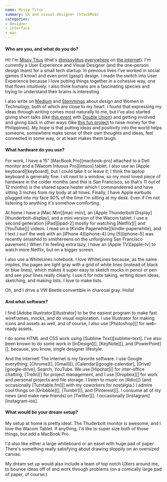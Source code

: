 ```yaml
---
name: Missy Titus
summary: UX and visual designer (StackMob)
categories:
- designer
- interface
- mac
---
```


#### Who are you, and what do you do?

Hi! I'm [Missy Titus](http://missytitus.com/ "Missy's website.") (that's [@missytitus](https://twitter.com/MissyTitus/ "Missy's Twitter account.") [everywhere](http://dribbble.com/MissyTitus/ "Missy's Dribbble account.") on [the internet](http://www.linkedin.com/in/missytitus/ "Missy's LinkedIn account.")). I'm currently a User Experience and Visual Designer (and the one-person design team) for a small tech startup. In previous lives I've worked in social games (I know) and even print (gasp!) design. I made the switch into User Experience because I love putting things together in a cohesive way, one that flows intuitively. I also think humans are a fascinating species and trying to understand their brains is interesting. 

I also write on [Medium](https://medium.com/@MissyTitus/ "Missy's Medium account.") and [Stemmings](http://stemmings.com/in-house-manifesto/ "Missy's Stemmings post on in-house designers.") about design and Women in Technology, both of which are close to my heart. I found that expressing my ideas through writing comes most naturally to me, but I've also started giving short talks (like [this event](http://www.doubleunion.org/blog/65426697199-an-evening-of-talks-with-double-union-and-ashe-dryden "A talk that Missy was part of.") with [Double Union](http://www.doubleunion.org/ "The Double Union website.")) and getting involved and giving back in other ways (like [this fun project](http://thewarmandfuzzies.tumblr.com/ "The Warm + Fuzzies website.") to raise money for the Philippines). My hope is that putting ideas and positivity into the world helps someone, somewhere make sense of their own thoughts and ideas, feel connected in some way, or at least makes them laugh.

#### What hardware do you use?

For work, I have a 15" [MacBook Pro][macbook-pro] attached to a Dell monitor and a [Wacom Intuous Pro][intuos] tablet. I also use an [Apple keyboard][keyboard], but I could take it or leave it; I think the laptop keyboard is generally fine. I sit next to a window, so my most loved piece of hardware in the colder months (and this is San Francisco, so that's 11 out of 12 months) is the shared space heater which I commandeered and have sitting 3 inches from my body at all times. Finally, I have Apple earbuds plugged into my face 90% of the time I'm sitting at my desk. Even if I'm not listening to anything it's somehow comforting. 

At home I have a [Mac Mini][mac-mini], an [Apple Thunderbolt Display][thunderbolt-display], and a mini version of the Wacom tablet. I use a second generation [iPad][ipad-2] mostly for watching [Netflix][] and [YouTube][] videos. I read on a [Kindle Paperwhite][kindle-paperwhite], and I text / surf the web with an [iPhone 4][iphone-4] (my [5][iphone-5] was recently smashed to smithereens on the unforgiving San Francisco pavement.) When I'm feeling extra lazy, I have an [Apple TV][apple-tv] to watch more Netflix, but on a bigger screen.

I also use a WhiteLines notebook. I love WhiteLines because, as the name implies, the pages are light gray with a grid of white lines (instead of black or blue lines), which makes it super easy to sketch mocks in pencil or pen and see your lines really clearly. I use it for note taking, writing down ideas, sketching, and making lists. I love to make lists.

Oh, and I drive a VW Beetle convertible in charcoal gray. Holla!

#### And what software?

I find [Adobe Illustrator][illustrator] to be the easiest program to make fast wireframes, mocks, and do visual exploration. I use Illustrator for making icons and assets as well, and of course, I also use [Photoshop][] for web-ready assets. 

I do some HTML and CSS work using [Sublime Text][sublime-text]. I've also been known to do some work in [InDesign][], [KeyNote][], and [PowerPoint][], because, you know, single designer lifestyle. 

And the internet! The internet is my favorite software. I use Google everything: [Chrome][], [Gmail][], [Calendar][google-calendar], [Drive][google-drive], Search, YouTube. We use [Hipchat][] for inter-office chatting, [Trello][] for project management, and I use [Dropbox][] for work and personal projects and file storage. I listen to music on [Rdio][] (and occasionally [Turntable.fm][] with my coworkers for nostalgia.) I admire cool things on [Dribbble][], [Tumblr][], and [Pinterest][]. I consume all of my news (and make new friends) on [Twitter][]. I occasionally [Instagram][instagram-ios].

#### What would be your dream setup?

My setup at home is pretty ideal. The Thuderbolt monitor is awesome, and I love the Wacom Tablet. If anything, I'd like to super size both of those things, but add a MacBook Pro. 

I'd also like either a large whiteboard or an easel with huge pad of paper. There's something really satisfying about drawing sloppily on an oversized canvas. 

My dream set up would also include a team of top notch UXers around me, to bounce ideas off of and work through problems (on a comically large pad of paper, of course.)
